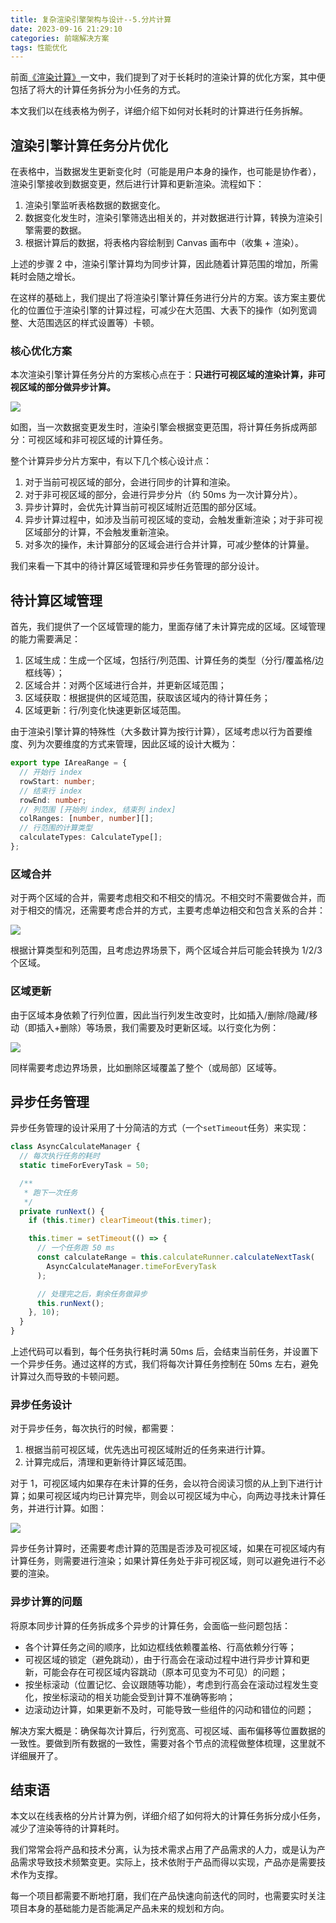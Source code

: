 ```yaml
---
title: 复杂渲染引擎架构与设计--5.分片计算
date: 2023-09-16 21:29:10
categories: 前端解决方案
tags: 性能优化
---
```


前面[《渲染计算》](https://godbasin.github.io/2023/08/17/render-engine-calculate/)一文中，我们提到了对于长耗时的渲染计算的优化方案，其中便包括了将大的计算任务拆分为小任务的方式。

本文我们以在线表格为例子，详细介绍下如何对长耗时的计算进行任务拆解。

<!--more-->

## 渲染引擎计算任务分片优化

在表格中，当数据发生更新变化时（可能是用户本身的操作，也可能是协作者），渲染引擎接收到数据变更，然后进行计算和更新渲染。流程如下：

1. 渲染引擎监听表格数据的数据变化。
2. 数据变化发生时，渲染引擎筛选出相关的，并对数据进行计算，转换为渲染引擎需要的数据。
3. 根据计算后的数据，将表格内容绘制到 Canvas 画布中（收集 + 渲染）。

上述的步骤 2 中，渲染引擎计算均为同步计算，因此随着计算范围的增加，所需耗时会随之增长。

在这样的基础上，我们提出了将渲染引擎计算任务进行分片的方案。该方案主要优化的位置位于渲染引擎的计算过程，可减少在大范围、大表下的操作（如列宽调整、大范围选区的样式设置等）卡顿。

### 核心优化方案

本次渲染引擎计算任务分片的方案核心点在于：**只进行可视区域的渲染计算，非可视区域的部分做异步计算。**

![](https://github-imglib-1255459943.cos.ap-chengdu.myqcloud.com/render-splitter-calculate-4.jpg)

如图，当一次数据变更发生时，渲染引擎会根据变更范围，将计算任务拆成两部分：可视区域和非可视区域的计算任务。

整个计算异步分片方案中，有以下几个核心设计点：

1. 对于当前可视区域的部分，会进行同步的计算和渲染。
2. 对于非可视区域的部分，会进行异步分片（约 50ms 为一次计算分片）。
3. 异步计算时，会优先计算当前可视区域附近范围的部分区域。
4. 异步计算过程中，如涉及当前可视区域的变动，会触发重新渲染；对于非可视区域部分的计算，不会触发重新渲染。
5. 对多次的操作，未计算部分的区域会进行合并计算，可减少整体的计算量。

我们来看一下其中的待计算区域管理和异步任务管理的部分设计。

## 待计算区域管理

首先，我们提供了一个区域管理的能力，里面存储了未计算完成的区域。区域管理的能力需要满足：

1. 区域生成：生成一个区域，包括行/列范围、计算任务的类型（分行/覆盖格/边框线等）；
2. 区域合并：对两个区域进行合并，并更新区域范围；
3. 区域获取：根据提供的区域范围，获取该区域内的待计算任务；
4. 区域更新：行/列变化快速更新区域范围。

由于渲染引擎计算的特殊性（大多数计算为按行计算），区域考虑以行为首要维度、列为次要维度的方式来管理，因此区域的设计大概为：

```ts
export type IAreaRange = {
  // 开始行 index
  rowStart: number;
  // 结束行 index
  rowEnd: number;
  // 列范围 [开始列 index, 结束列 index]
  colRanges: [number, number][];
  // 行范围的计算类型
  calculateTypes: CalculateType[];
};
```

### 区域合并

对于两个区域的合并，需要考虑相交和不相交的情况。不相交时不需要做合并，而对于相交的情况，还需要考虑合并的方式，主要考虑单边相交和包含关系的合并：

![](https://github-imglib-1255459943.cos.ap-chengdu.myqcloud.com/render-splitter-calculate-5.jpg)

根据计算类型和列范围，且考虑边界场景下，两个区域合并后可能会转换为 1/2/3 个区域。

### 区域更新

由于区域本身依赖了行列位置，因此当行列发生改变时，比如插入/删除/隐藏/移动（即插入+删除）等场景，我们需要及时更新区域。以行变化为例：

![](https://github-imglib-1255459943.cos.ap-chengdu.myqcloud.com/render-splitter-calculate-6.jpg)

同样需要考虑边界场景，比如删除区域覆盖了整个（或局部）区域等。

## 异步任务管理

异步任务管理的设计采用了十分简洁的方式（一个`setTimeout`任务）来实现：

```ts
class AsyncCalculateManager {
  // 每次执行任务的耗时
  static timeForEveryTask = 50;

  /**
   * 跑下一次任务
   */
  private runNext() {
    if (this.timer) clearTimeout(this.timer);

    this.timer = setTimeout(() => {
      // 一个任务跑 50 ms
      const calculateRange = this.calculateRunner.calculateNextTask(
        AsyncCalculateManager.timeForEveryTask
      );

      // 处理完之后，剩余任务做异步
      this.runNext();
    }, 10);
  }
}
```

上述代码可以看到，每个任务执行耗时满 50ms 后，会结束当前任务，并设置下一个异步任务。通过这样的方式，我们将每次计算任务控制在 50ms 左右，避免计算过久而导致的卡顿问题。

### 异步任务设计

对于异步任务，每次执行的时候，都需要：

1. 根据当前可视区域，优先选出可视区域附近的任务来进行计算。
2. 计算完成后，清理和更新待计算区域范围。

对于 1，可视区域内如果存在未计算的任务，会以符合阅读习惯的从上到下进行计算；如果可视区域内均已计算完毕，则会以可视区域为中心，向两边寻找未计算任务，并进行计算。如图：

![](https://github-imglib-1255459943.cos.ap-chengdu.myqcloud.com/render-splitter-calculate-7.jpg)

异步任务计算时，还需要考虑计算的范围是否涉及可视区域，如果在可视区域内有计算任务，则需要进行渲染；如果计算任务处于非可视区域，则可以避免进行不必要的渲染。

### 异步计算的问题

将原本同步计算的任务拆成多个异步的计算任务，会面临一些问题包括：

- 各个计算任务之间的顺序，比如边框线依赖覆盖格、行高依赖分行等；
- 可视区域的锁定（避免跳动），由于行高会在滚动过程中进行异步计算和更新，可能会存在可视区域内容跳动（原本可见变为不可见）的问题；
- 按坐标滚动（位置记忆、会议跟随等功能），考虑到行高会在滚动过程发生变化，按坐标滚动的相关功能会受到计算不准确等影响；
- 边滚动边计算，如果更新不及时，可能导致一些组件的闪动和错位的问题；

解决方案大概是：确保每次计算后，行列宽高、可视区域、画布偏移等位置数据的一致性。要做到所有数据的一致性，需要对各个节点的流程做整体梳理，这里就不详细展开了。

## 结束语

本文以在线表格的分片计算为例，详细介绍了如何将大的计算任务拆分成小任务，减少了渲染等待的计算耗时。

我们常常会将产品和技术分离，认为技术需求占用了产品需求的人力，或是认为产品需求导致技术频繁变更。实际上，技术依附于产品而得以实现，产品亦是需要技术作为支撑。

每一个项目都需要不断地打磨，我们在产品快速向前迭代的同时，也需要实时关注项目本身的基础能力是否能满足产品未来的规划和方向。
